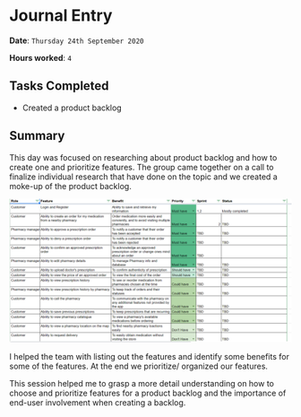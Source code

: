 # Journal Entry

**Date**: `Thursday 24th September 2020`

**Hours worked**: `4`

## Tasks Completed

- Created a product backlog

## Summary

This day was focused on researching about product backlog and how to create one and prioritize features. The group came together on a call to finalize individual research that have done on the topic and we created a moke-up of the product backlog. 

![Product backlog](images/backlogTemplate.png)

I helped the team with listing out the features and identify some benefits for some of the features.
At the end we prioritize/ organized our features.

This session helped me to grasp a more detail understanding on how to choose and prioritize features for a product backlog and the importance of end-user involvement when creating a backlog.

<!-- 
- Researched on templates about how to create a backlog and how to prioritize features
- Helped with listing out features and identifying some benefits to said features.
- Helped the with creating the backlog template and prioritizing/organizing features.
-  -->

<!-- ## Lessons Learned

- The workings of a product backlog and how to choose and prioritize features in a product backlog. -->
